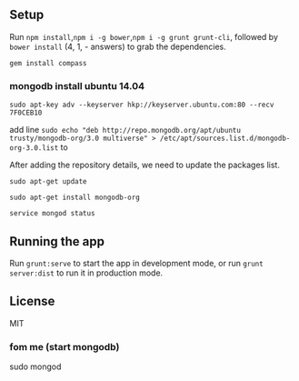 

## Setup

Run `npm install`,`npm i -g bower`,`npm i -g grunt grunt-cli`, followed by `bower install` (4, 1, - answers) to grab the dependencies.

`gem install compass`

### mongodb install ubuntu 14.04

`sudo apt-key adv --keyserver hkp://keyserver.ubuntu.com:80 --recv 7F0CEB10`


add line `sudo echo "deb http://repo.mongodb.org/apt/ubuntu trusty/mongodb-org/3.0 multiverse" > /etc/apt/sources.list.d/mongodb-org-3.0.list` to 


After adding the repository details, we need to update the packages list.

`sudo apt-get update`

`sudo apt-get install mongodb-org`

`service mongod status`

## Running the app

Run `grunt:serve` to start the app in development mode, or run `grunt server:dist` to run it in production mode.

## License

MIT

### fom me (start mongodb)
sudo mongod